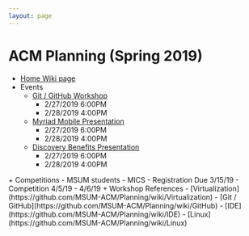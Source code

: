 ```yaml
---
layout: page
---
```


# ACM Planning (Spring 2019)

+ [Home Wiki page](https://github.com/MSUM-ACM/Planning/wiki)
+ Events
  - [Git / GitHub Workshop](https://github.com/MSUM-ACM/Planning/wiki/GitHub)
    - 2/27/2019 6:00PM
    - 2/28/2019 4:00PM
  - [Myriad Mobile Presentation](https://github.com/MSUM-ACM/Companies/wiki/Myriad-Mobile)
    - 2/27/2019 6:00PM
    - 2/28/2019 4:00PM
  - [Discovery Benefits Presentation](https://github.com/MSUM-ACM/Companies/wiki/Discovery-Benefits)
    - 2/27/2019 6:00PM
    - 2/28/2019 4:00PM
<Projects : group projects>
+ Competitions
  - MSUM students
    <DigiKey>
    <ICPC>
    - MICS
        - Registration Due 3/15/19
        - Competition 4/5/19 - 4/6/19
+ Workshop References
 - [Virtualization](https://github.com/MSUM-ACM/Planning/wiki/Virtualization)
 - [Git / GitHub](https://github.com/MSUM-ACM/Planning/wiki/GitHub)
 - [IDE](https://github.com/MSUM-ACM/Planning/wiki/IDE)
 - [Linux](https://github.com/MSUM-ACM/Planning/wiki/Linux)
